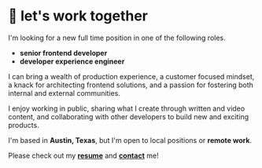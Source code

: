 # 🤝 let's work together

I'm looking for a new full time position in one of the following roles.

-   **senior frontend developer**
-   **developer experience engineer**

I can bring a wealth of production experience, a customer focused mindset, a knack for architecting frontend solutions, and a passion for fostering both internal and external communities.

I enjoy working in public, sharing what I create through written and video content, and collaborating with other developers to build new and exciting products.

I'm based in **Austin, Texas**, but I'm open to local positions or **remote work**.

Please check out my [**resume**][resume] and [**contact**][contact] me!

[resume]: /resume
[contact]: /contact
